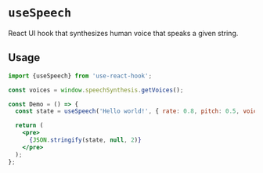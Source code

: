 # `useSpeech`

React UI hook that synthesizes human voice that speaks a given string.


## Usage

```jsx
import {useSpeech} from 'use-react-hook';

const voices = window.speechSynthesis.getVoices();

const Demo = () => {
  const state = useSpeech('Hello world!', { rate: 0.8, pitch: 0.5, voice: voices[0] });

  return (
    <pre>
      {JSON.stringify(state, null, 2)}
    </pre>  
  );
};
```
